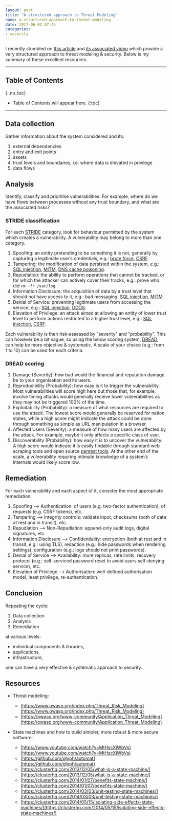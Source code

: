 ```yaml
---
layout: post
title: "A structured approach to Threat Modeling"
name: a-structured-approach-to-threat-modeling
date: 2017-06-02 07:45
categories:
- security
---
```


I recently stumbled on [this article](https://blog.docker.com/2017/05/docker-security-pycon-threat-modeling-state-machines/) and [its associated video](https://www.youtube.com/watch?v=n8l0xTdLnA8) which provide a very structured approach to threat modeling & security. Below is my summary of these excellent resources.

---------------

## Table of Contents
{:.no_toc}
* Table of Contents will appear here.
{:toc}

---------------

## Data collection

Gather information about the system considered and its:

1. external dependencies
2. entry and exit points
3. assets
4. trust levels and boundaries, i.e. where data is elevated in privilege
5. data flows

## Analysis

Identify, classify and prioritise vulnerabilities.
For example, where do we have flows between processes without any trust boundary, and what are the associated risks?

### STRIDE classification

For each [STRIDE](https://en.wikipedia.org/wiki/STRIDE_(security)) category, look for behaviour permitted by the system which creates a vulnerability.
A vulnerability may belong to more than one category.

1. Spoofing: an entity pretending to be something it is not, generally by capturing a legitimate user’s credentials, e.g.: [brute force](https://owasp.org/www-community/attacks/Brute_force_attack), [CSRF](https://owasp.org/www-community/attacks/csrf).
2. Tampering: the modification of data persisted within the system, e.g.: [SQL injection](https://www.owasp.org/index.php/SQL_Injection), [MITM](https://www.owasp.org/index.php/Man-in-the-middle_attack), [DNS cache poisoning](https://www.cs.cornell.edu/~shmat/shmat_securecomm10.pdf).
3. Repudiation: the ability to perform operations that cannot be tracked, or for which the attacker can actively cover their tracks, e.g.: prove who did `rm -fr /var/log`.
4. Information Disclosure: the acquisition of data by a trust level that should not have access to it, e.g.: bad messaging, [SQL injection](https://www.owasp.org/index.php/SQL_Injection), [MITM](https://www.owasp.org/index.php/Man-in-the-middle_attack).
5. Denial of Service: preventing legitimate users from accessing the service, e.g.: [SQL injection](https://www.owasp.org/index.php/SQL_Injection), [DDOS](https://www.owasp.org/index.php/Denial_of_Service).
6. Elevation of Privilege: an attack aimed at allowing an entity of lower trust level to perform actions restricted to a higher trust level, e.g.: [SQL injection](https://www.owasp.org/index.php/SQL_Injection), [CSRF](https://owasp.org/www-community/attacks/csrf).

Each vulnerability is then risk-assessed by "severity" and "probability".
This can however be a bit vague, so using the below scoring system, [DREAD](https://en.wikipedia.org/wiki/DREAD_(risk_assessment_model)), can help be more objective & systematic.
A scale of your choice (e.g.: from 1 to 10) can be used for each criteria.

### DREAD scoring

1. Damage (Severity): how bad would the financial and reputation damage be to your organisation and its users.
2. Reproducibility (Probability): how easy is it to trigger the vulnerability. Most vulnerabilities will score high here but those that, for example, involve timing attacks would generally receive lower vulnerabilities as they may not be triggered 100% of the time.
3. Exploitability (Probability): a measure of what resources are required to use the attack. The lowest score would generally be reserved for nation states, while a high score might indicate the attack could be done through something as simple as URL manipulation in a browser.
4. Affected Users (Severity): a measure of how many users are affected by the attack. For example, maybe it only affects a specific class of user.
5. Discoverability (Probability): how easy it is to uncover the vulnerability. A high score would indicate it is easily findable through standard web scraping tools and open source [pentest tools](https://owasp.org/www-community/Vulnerability_Scanning_Tools). At the other end of the scale, a vulnerability requiring intimate knowledge of a system’s internals would likely score low.

## Remediation

For each vulnerability and each aspect of it, consider the most appropriate remediation:

1. Spoofing –> Authentication: of users (e.g. two-factor authentication), of requests (e.g. CSRF tokens), etc.
2. Tampering –> Integrity controls: validate input, checksums (both of data at rest and in transit), etc.
3. Repudiation –> Non-Repudiation: append-only audit logs, digital signatures, etc.
4. Information Disclosure –> Confidentiality: encryption (both at rest and in transit, e.g.: using TLS), redaction (e.g.: hide passwords when rendering settings), configuration (e.g.: logs should not print passwords).
5. Denial of Service –> Availability: more replicas, rate limits, recovery protocol (e.g.: self-serviced password reset to avoid users self-denying service), etc.
6. Elevation of Privilege –> Authorisation: well-defined authorisation model, least privilege, re-authentication.

## Conclusion

Repeating the cycle:

1. Data collection
2. Analysis
3. Remediation

at various levels:

- individual components & libraries,
- applications,
- infrastructure,

one can have a very effective & systematic approach to security.

## Resources

- Threat modeling:

    - [https://www.owasp.org/index.php/Threat_Risk_Modeling](https://www.owasp.org/index.php/Threat_Risk_Modeling)
    - [https://owasp.org/www-community/Application_Threat_Modeling](https://owasp.org/www-community/Application_Threat_Modeling)

- State machines and how to build simpler, more robust & more secure software:

    - [https://www.youtube.com/watch?v=MtHscXjWbVs](https://www.youtube.com/watch?v=MtHscXjWbVs)
    - [https://github.com/glyph/automat](https://github.com/glyph/automat)
    - [https://clusterhq.com/2013/12/05/what-is-a-state-machine/](https://clusterhq.com/2013/12/05/what-is-a-state-machine/)
    - [https://clusterhq.com/2014/01/07/benefits-state-machine/](https://clusterhq.com/2014/01/07/benefits-state-machine/)
    - [https://clusterhq.com/2014/03/03/unit-testing-state-machines/](https://clusterhq.com/2014/03/03/unit-testing-state-machines/)
    - [https://clusterhq.com/2014/05/15/isolating-side-effects-state-machines/](https://clusterhq.com/2014/05/15/isolating-side-effects-state-machines/)